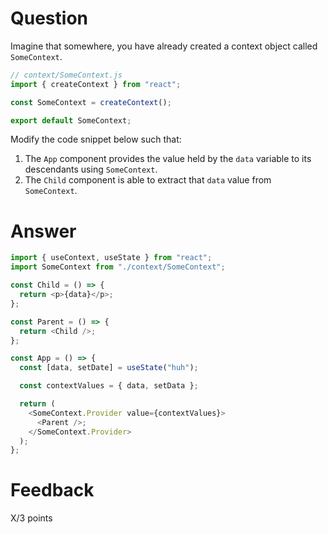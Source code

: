 # Question

Imagine that somewhere, you have already created a context object called `SomeContext`.

```js
// context/SomeContext.js
import { createContext } from "react";

const SomeContext = createContext();

export default SomeContext;
```

Modify the code snippet below such that:

1. The `App` component provides the value held by the `data` variable to its descendants using `SomeContext`.
2. The `Child` component is able to extract that `data` value from `SomeContext`.

# Answer

```js
import { useContext, useState } from "react";
import SomeContext from "./context/SomeContext";

const Child = () => {
  return <p>{data}</p>;
};

const Parent = () => {
  return <Child />;
};

const App = () => {
  const [data, setDate] = useState("huh");

  const contextValues = { data, setData };

  return (
    <SomeContext.Provider value={contextValues}>
      <Parent />;
    </SomeContext.Provider>
  );
};
```

# Feedback

X/3 points
